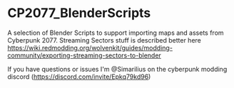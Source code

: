 # CP2077_BlenderScripts
 A selection of Blender Scripts to support importing maps and assets from Cyberpunk 2077.
 Streaming Sectors stuff is described better here https://wiki.redmodding.org/wolvenkit/guides/modding-community/exporting-streaming-sectors-to-blender
 
 If you have questions or issues I'm @Simarilius on the cyberpunk modding discord (https://discord.com/invite/Epkq79kd96)
 
